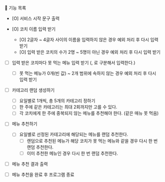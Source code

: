 🔑 기능 목록

- [O] 서비스 시작 문구 출력

- [O] 코치 이름 입력 받기

  - [O] 2글자 ~ 4글자 사이의 이름을 입력하지 않은 경우 예외 처리 후 다시 입력 받기
  - [O] 입력 받은 코치의 수가 2명 ~ 5명이 아닌 경우 예외 처리 후 다시 입력 받기

- [ ] 입력 받은 코치마다 못 먹는 메뉴 입력 받기 (, 로 구분해서 입력한다.)

  - [ ] 못 먹는 메뉴가 0개(빈 값) ~ 2개 범위에 속하지 않는 경우 예외 처리 후 다시 입력 받기

- [ ] 카테고리 랜덤 생성하기

  - [ ] 요일별로 1개씩, 총 5개의 카테고리 정하기
  - [ ] 한 주에 같은 카테고리는 최대 2회까지만 고를 수 있다.
  - [ ] 각 코치에게 한 주에 중복되지 않는 메뉴를 추천해야 한다. (같은 매뉴 못 먹음)

- [ ] 메뉴 추천하기

  - [ ] 요일별로 선정된 카테고리에 해당되는 메뉴를 랜덤 추천한다.
    - [ ] 랜덤으로 추천된 메뉴가 해당 코치가 못 먹는 메뉴와 같을 경우 다시 한 번 랜덤 추천한다.
    - [ ] 이미 추천한 메뉴인 경우 다시 한 번 랜덤 추천한다.

- [ ] 메뉴 추천 결과 출력
- [ ] 메뉴 추천을 완료 후 프로그램 종료
